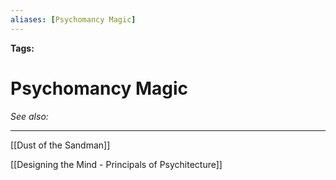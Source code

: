 ```yaml
---
aliases: [Psychomancy Magic]
---
```


**Tags:** 
# Psychomancy Magic
*See also:* 
___
[[Dust of the Sandman]]

[[Designing the Mind - Principals of Psychitecture]]

